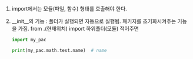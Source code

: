 1. import에서는 모듈(파일, 함수) 형태를 호출해야 한다.
2. __init__의 기능 : 폴더가 실행되면 자동으로 실행됨.
                     패키지를 초기화시켜주는 기능을 가짐.
            from .(현재위치) import 하위폴더(모듈) 적어주면

    ```python
    import my_pac
    
    print(my_pac.math.test.name)  # name
    ```